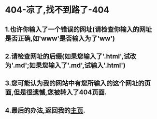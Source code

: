 # 404-凉了,找不到路了-404
## 1.也许你输入了一个错误的网址(请检查你输入的网址是否正确,如'www'是否输入为了'ww')
## 2.请检查网址的后缀(如果您输入了'.html',试改为'.md';如果您输入了'.md',试输入'.html')
## 3.您可能认为我的网站中有您所输入的这个网址的页面,但是很遗憾,您被转入了404页面.
## 4.最后的办法,返回我的[主页](https://elacor.github.io).
